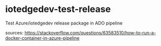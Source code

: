 # iotedgedev-test-release
Test Azure/iotedgedev release package in ADO pipeline

sources:
https://stackoverflow.com/questions/63583510/how-to-run-a-docker-container-in-azure-pipeline